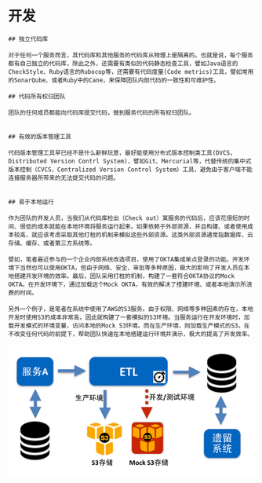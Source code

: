 # 开发

    ## 独立代码库

    对于任何一个服务而言，其代码库和其他服务的代码库从物理上是隔离的。也就是说，每个服务都有自己独立的代码库，除此之外，还需要有类似的代码静态检查工具，譬如Java语言的CheckStyle、Ruby语言的Rubocop等，还需要有代码度量(Code metrics)工具，譬如常用的SonarQube、或者Ruby中的Cane，来保障团队内部代码的一致性和可维护性。
     
    ## 代码所有权归团队

	团队的任何成员都能向代码库提交代码，做到服务代码的所有权归团队。


	## 有效的版本管理工具

	代码版本管理工具早已经不是什么新鲜玩意，最好能使用分布式版本控制类工具(DVCS，Distributed Version Contrl System)，譬如Git、Mercurial等，代替传统的集中式版本控制（CVCS，Centralized Version Control System）工具，避免由于客户端不能连接服务器所带来的无法提交代码的问题。


    ## 易于本地运行

    作为团队的开发人员，当我们从代码库检出（Check out）某服务的代码后，应该花很短的时间、很低的成本就能在本地环境将服务运行起来。如果依赖于外部资源，并且构建、或者使用成本较高，就应该考虑采取其他打桩的机制来模拟这些外部资源。这类外部资源通常指数据库、云存储、缓存、或者第三方系统等。

    譬如，笔者最近参与的一个企业内部系统改造项目，使用了OKTA集成单点登录的功能。开发环境下当然也可以使用OKTA，但由于网络、安全、审批等多种原因，极大的影响了开发人员在本地搭建开发环境的效率。最后，团队采用打桩的机制，构建了一套符合OKTA协议的Mock OKTA。在开发环境下，通过加载这个Mock OKTA，有效的解决了搭建环境、或者本地演示所浪费的时间。

    另外一个例子，是笔者在系统中使用了AWS的S3服务。由于权限、网络等多种因素的存在，本地开发时使用S3的成本非常高，因此就构建了一套模拟的S3环境。当服务运行在开发环境时，加载开发模式的环境变量，访问本地的Mock S3环境。而在生产环境，则加载生产模式的S3。在不改变任何代码的前提下，帮助团队快速在本地搭建运行环境并演示，极大的提高了开发效率。
	
<img src="images/build_local_dev_env-800-600.png" />

